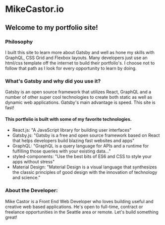 # MikeCastor.io

## Welcome to my portfolio site!

### Philosophy
I built this site to learn more about Gatsby and well as hone my skills with GraphQL, CSS Grid and Flexbox layouts.  Many developers just use an html/css template off the internet to build their portfolio's.  I choose not to follow that path as I look for every opportunity to learn by doing.

### What's Gatsby and why did you use it?  
Gatsby is an open source framework that utilizes React, GraphQL and a number of other super cool technologies to create both static as well as dynamic web applications.  Gatsby's main advantage is speed.  This site is fast!

#### This portfolio is built with some of my favorite technologies.  

- React.js: "A JavaScript library for building user interfaces"
- Gatsby.js:  "Gatsby is a free and open source framework based on React that helps developers build blazing fast websites and apps"
- GraphQL:  "GraphQL is a query language for APIs and a runtime for fulfilling those queries with your existing data..."
- styled-components:  "Use the best bits of ES6 and CSS to style your apps without stress"
- Material Design:  "Material Design is a visual language that synthesizes the classic principles of good design with the innovation of technology and science."

### About the Developer:
Mike Castor is a Front End Web Developer who loves building useful and creative web based applications.  He's open to full-time, contract or freelance opportunities in the Seattle area or remote.  Let's build something great!

